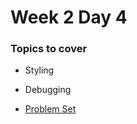 # Week 2 Day 4

### Topics to cover
+ Styling
+ Debugging

+ [Problem Set][problems]

[problems]: ./problems/problems.md

